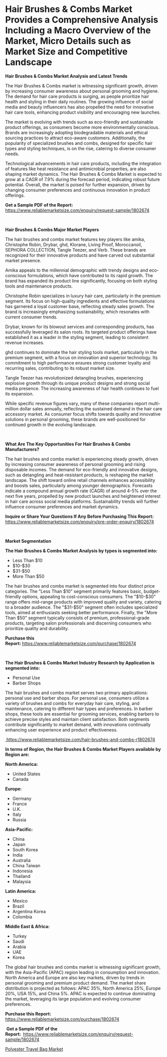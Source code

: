 <p><h1>Hair Brushes & Combs Market Provides a Comprehensive Analysis Including a Macro Overview of the Market, Micro Details such as Market Size and Competitive Landscape</h1></p><p><strong>Hair Brushes & Combs Market Analysis and Latest Trends</strong></p>
<p><p>The Hair Brushes & Combs market is witnessing significant growth, driven by increasing consumer awareness about personal grooming and hygiene. The demand for hair care products is surging, as people prioritize hair health and styling in their daily routines. The growing influence of social media and beauty influencers has also propelled the need for innovative hair care tools, enhancing product visibility and encouraging new launches.</p><p>The market is evolving with trends such as eco-friendly and sustainable product offerings, as consumers become more environmentally conscious. Brands are increasingly adopting biodegradable materials and ethical sourcing practices to attract eco-aware customers. Additionally, the popularity of specialized brushes and combs, designed for specific hair types and styling techniques, is on the rise, catering to diverse consumer needs.</p><p>Technological advancements in hair care products, including the integration of features like heat resistance and antimicrobial properties, are also shaping market dynamics. The Hair Brushes & Combs Market is expected to grow at a CAGR of 7.9% during the forecast period, indicating robust future potential. Overall, the market is poised for further expansion, driven by changing consumer preferences and continuous innovation in product offerings.</p></p>
<p><strong>Get a Sample PDF of the Report:&nbsp;</strong> <a href="https://www.reliablemarketsize.com/enquiry/request-sample/1802674?utm_campaign=3217&utm_medium=2&utm_source=Github&utm_content=ia&utm_term=04042025&utm_id=hair-brushes-combs">https://www.reliablemarketsize.com/enquiry/request-sample/1802674</a></p>
<p>&nbsp;</p>
<p><strong>Hair Brushes & Combs Major Market Players</strong></p>
<p><p>The hair brushes and combs market features key players like amika, Christophe Robin, Drybar, ghd, Klorane, Living Proof, Moroccanoil, SEPHORA COLLECTION, Tangle Teezer, and Verb. These brands are recognized for their innovative products and have carved out substantial market presence.</p><p>Amika appeals to the millennial demographic with trendy designs and eco-conscious formulations, which have contributed to its rapid growth. The brand has expanded its product line significantly, focusing on both styling tools and maintenance products.</p><p>Christophe Robin specializes in luxury hair care, particularly in the premium segment. Its focus on high-quality ingredients and effective formulations has garnered a loyal customer base, reflecting steady sales growth. The brand is increasingly emphasizing sustainability, which resonates with current consumer trends.</p><p>Drybar, known for its blowout services and corresponding products, has successfully leveraged its salon roots. Its targeted product offerings have established it as a leader in the styling segment, leading to consistent revenue increases.</p><p>ghd continues to dominate the hair styling tools market, particularly in the premium segment, with a focus on innovation and superior technology. Its commitment to high performance ensures strong customer loyalty and recurring sales, contributing to its robust market size.</p><p>Tangle Teezer has revolutionized detangling brushes, experiencing explosive growth through its unique product designs and strong social media presence. The increasing awareness of hair health continues to fuel its expansion.</p><p>While specific revenue figures vary, many of these companies report multi-million dollar sales annually, reflecting the sustained demand in the hair care accessory market. As consumer focus shifts towards quality and innovative solutions in personal grooming, these brands are well-positioned for continued growth in the evolving landscape.</p></p>
<p>&nbsp;</p>
<p><strong>What Are The Key Opportunities For Hair Brushes & Combs Manufacturers?</strong></p>
<p><p>The hair brushes and combs market is experiencing steady growth, driven by increasing consumer awareness of personal grooming and rising disposable incomes. The demand for eco-friendly and innovative designs, such as detangling and heat-resistant products, is reshaping the market landscape. The shift toward online retail channels enhances accessibility and boosts sales, particularly among younger demographics. Forecasts indicate a compound annual growth rate (CAGR) of around 4-5% over the next five years, propelled by new product launches and heightened interest in hair care across social media platforms. Sustainability trends will further influence consumer preferences and market dynamics.</p></p>
<p><strong>Inquire or Share Your Questions If Any Before Purchasing This Report:</strong> <a href="https://www.reliablemarketsize.com/enquiry/pre-order-enquiry/1802674?utm_campaign=3217&utm_medium=2&utm_source=Github&utm_content=ia&utm_term=04042025&utm_id=hair-brushes-combs">https://www.reliablemarketsize.com/enquiry/pre-order-enquiry/1802674</a></p>
<p>&nbsp;</p>
<p><strong>Market Segmentation</strong></p>
<p><strong>The Hair Brushes & Combs Market Analysis by types is segmented into:</strong></p>
<p><ul><li>Less Than $10</li><li>$10-$30</li><li>$31-$50</li><li>More Than $50</li></ul></p>
<p><p>The hair brushes and combs market is segmented into four distinct price categories. The "Less Than $10" segment primarily features basic, budget-friendly options, appealing to cost-conscious consumers. The "$10-$30" range offers mid-range products with improved quality and variety, catering to a broader audience. The "$31-$50" segment often includes specialized tools, aimed at enthusiasts seeking better performance. Finally, the "More Than $50" segment typically consists of premium, professional-grade products, targeting salon professionals and discerning consumers who prioritize quality and durability.</p></p>
<p><strong>Purchase this Report:&nbsp;</strong><a href="https://www.reliablemarketsize.com/purchase/1802674?utm_campaign=3217&utm_medium=2&utm_source=Github&utm_content=ia&utm_term=04042025&utm_id=hair-brushes-combs">https://www.reliablemarketsize.com/purchase/1802674</a></p>
<p>&nbsp;</p>
<p><strong>The Hair Brushes & Combs Market Industry Research by Application is segmented into:</strong></p>
<p><ul><li>Personal Use</li><li>Barber Shops</li></ul></p>
<p><p>The hair brushes and combs market serves two primary applications: personal use and barber shops. For personal use, consumers utilize a variety of brushes and combs for everyday hair care, styling, and maintenance, catering to different hair types and preferences. In barber shops, these tools are essential for grooming services, enabling barbers to achieve precise styles and maintain client satisfaction. Both segments contribute significantly to market demand, with innovations continually enhancing user experience and product effectiveness.</p></p>
<p><a href="https://www.reliablemarketsize.com/hair-brushes-and-combs-r1802674?utm_campaign=3217&utm_medium=2&utm_source=Github&utm_content=ia&utm_term=04042025&utm_id=hair-brushes-combs">&nbsp;https://www.reliablemarketsize.com/hair-brushes-and-combs-r1802674</a></p>
<p><strong>In terms of Region, the Hair Brushes & Combs Market Players available by Region are:</strong></p>
<p>
    <p> <strong> North America: </strong>
        <ul>
            <li>United States</li>
            <li>Canada</li>
        </ul>
        </p> 
    <p> <strong> Europe: </strong>
        <ul>
            <li>Germany</li>
            <li>France</li>
            <li>U.K.</li>
            <li>Italy</li>
            <li>Russia</li>
        </ul>
        </p> 
    <p> <strong> Asia-Pacific: </strong>
        <ul>
            <li>China</li>
            <li>Japan</li>
            <li>South Korea</li>
            <li>India</li>
            <li>Australia</li>
            <li>China Taiwan</li>
            <li>Indonesia</li>
            <li>Thailand</li>
            <li>Malaysia</li>
        </ul>
        </p> 
    <p> <strong> Latin America: </strong>
        <ul>
            <li>Mexico</li>
            <li>Brazil</li>
            <li>Argentina Korea</li>
            <li>Colombia</li>
        </ul>
        </p> 
    <p> <strong> Middle East & Africa: </strong>
        <ul>
            <li>Turkey</li>
            <li>Saudi</li>
            <li>Arabia</li>
            <li>UAE</li>
            <li>Korea</li>
        </ul>
    </p>
    </p>
<p><p>The global hair brushes and combs market is witnessing significant growth, with the Asia-Pacific (APAC) region leading in consumption and innovation. North America and Europe are also key markets, driven by trends in personal grooming and premium product demand. The market share distribution is projected as follows: APAC 35%, North America 25%, Europe 20%, USA 15%, and China 5%. APAC is expected to continue dominating the market, leveraging its large population and evolving consumer preferences.</p></p>
<p><strong>Purchase this Report: </strong><a href="https://www.reliablemarketsize.com/purchase/1802674?utm_campaign=3217&utm_medium=2&utm_source=Github&utm_content=ia&utm_term=04042025&utm_id=hair-brushes-combs">https://www.reliablemarketsize.com/purchase/1802674</a></p>
<p>&nbsp;<strong>Get a Sample PDF of the Report:&nbsp;&nbsp;</strong><a href="https://www.reliablemarketsize.com/enquiry/request-sample/1802674?utm_campaign=3217&utm_medium=2&utm_source=Github&utm_content=ia&utm_term=04042025&utm_id=hair-brushes-combs">https://www.reliablemarketsize.com/enquiry/request-sample/1802674</a></p>
<p><strong></strong></p>
<p><p><a href="https://github.com/gunbybeahmg1/Market-Research-Report-List-1/blob/main/polyester-travel-bag-market.md?utm_campaign=3217&utm_medium=2&utm_source=Github&utm_content=ia&utm_term=04042025&utm_id=hair-brushes-combs">Polyester Travel Bag Market</a></p></p>